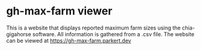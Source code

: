 # gh-max-farm viewer

This is a website that displays reported maximum farm sizes using the chia-gigahorse software. All information is gathered from a .csv file. 
The website can be viewed at https://gh-max-farm.parkert.dev
